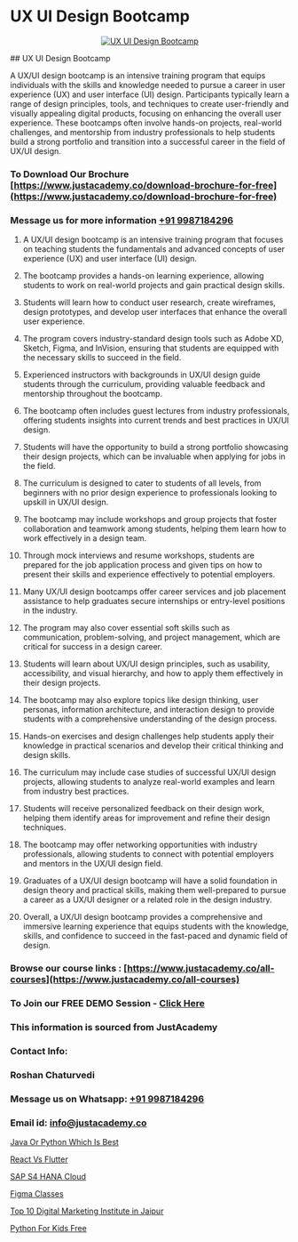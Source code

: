 # UX UI Design Bootcamp

<p align="center">
  <a href="https://justacademy.co/all-courses">
    <img src="https://ibb.co/CngWr2j" alt="UX UI Design Bootcamp">
  </a>
</p>
## UX UI Design Bootcamp

A UX/UI design bootcamp is an intensive training program that equips individuals with the skills and knowledge needed to pursue a career in user experience (UX) and user interface (UI) design. Participants typically learn a range of design principles, tools, and techniques to create user-friendly and visually appealing digital products, focusing on enhancing the overall user experience. These bootcamps often involve hands-on projects, real-world challenges, and mentorship from industry professionals to help students build a strong portfolio and transition into a successful career in the field of UX/UI design.
### To Download Our Brochure [https://www.justacademy.co/download-brochure-for-free](https://www.justacademy.co/download-brochure-for-free)
### Message us for more information [+91 9987184296](https://api.whatsapp.com/send?phone=919987184296)
1) A UX/UI design bootcamp is an intensive training program that focuses on teaching students the fundamentals and advanced concepts of user experience (UX) and user interface (UI) design.

2) The bootcamp provides a hands-on learning experience, allowing students to work on real-world projects and gain practical design skills.

3) Students will learn how to conduct user research, create wireframes, design prototypes, and develop user interfaces that enhance the overall user experience.

4) The program covers industry-standard design tools such as Adobe XD, Sketch, Figma, and InVision, ensuring that students are equipped with the necessary skills to succeed in the field.

5) Experienced instructors with backgrounds in UX/UI design guide students through the curriculum, providing valuable feedback and mentorship throughout the bootcamp.

6) The bootcamp often includes guest lectures from industry professionals, offering students insights into current trends and best practices in UX/UI design.

7) Students will have the opportunity to build a strong portfolio showcasing their design projects, which can be invaluable when applying for jobs in the field.

8) The curriculum is designed to cater to students of all levels, from beginners with no prior design experience to professionals looking to upskill in UX/UI design.

9) The bootcamp may include workshops and group projects that foster collaboration and teamwork among students, helping them learn how to work effectively in a design team.

10) Through mock interviews and resume workshops, students are prepared for the job application process and given tips on how to present their skills and experience effectively to potential employers.

11) Many UX/UI design bootcamps offer career services and job placement assistance to help graduates secure internships or entry-level positions in the industry.

12) The program may also cover essential soft skills such as communication, problem-solving, and project management, which are critical for success in a design career.

13) Students will learn about UX/UI design principles, such as usability, accessibility, and visual hierarchy, and how to apply them effectively in their design projects.

14) The bootcamp may also explore topics like design thinking, user personas, information architecture, and interaction design to provide students with a comprehensive understanding of the design process.

15) Hands-on exercises and design challenges help students apply their knowledge in practical scenarios and develop their critical thinking and design skills.

16) The curriculum may include case studies of successful UX/UI design projects, allowing students to analyze real-world examples and learn from industry best practices.

17) Students will receive personalized feedback on their design work, helping them identify areas for improvement and refine their design techniques.

18) The bootcamp may offer networking opportunities with industry professionals, allowing students to connect with potential employers and mentors in the UX/UI design field.

19) Graduates of a UX/UI design bootcamp will have a solid foundation in design theory and practical skills, making them well-prepared to pursue a career as a UX/UI designer or a related role in the design industry.

20) Overall, a UX/UI design bootcamp provides a comprehensive and immersive learning experience that equips students with the knowledge, skills, and confidence to succeed in the fast-paced and dynamic field of design.

### Browse our course links : [https://www.justacademy.co/all-courses](https://www.justacademy.co/all-courses) 
### To Join our FREE DEMO Session - [Click Here](https://www.justacademy.co/register-for-course-demo)


### This information is sourced from JustAcademy
### Contact Info:
### Roshan Chaturvedi
### Message us on Whatsapp: [+91 9987184296](https://api.whatsapp.com/send?phone=919987184296)
### Email id: [info@justacademy.co](mailto:info@justacademy.co)
                
[Java Or Python Which Is Best](https://www.linkedin.com/pulse/java-python-which-best-justacademy-bristol-nsqae?trackingId=Zg%2Bbv0Cz1en4ZKJVisBbog%3D%3D&lipi=urn%3Ali%3Apage%3Ad_flagship3_company_admin%3Bp%2BRLZIKZRKmWUfjO4L2gXg%3D%3D)

[React Vs Flutter](https://www.linkedin.com/pulse/react-vs-flutter-justacademy-leicester-lwpue?trackingId=KkXrGnDQBesq%2FFuUYsxK1A%3D%3D&lipi=urn%3Ali%3Apage%3Ad_flagship3_company_admin%3B1N%2B9%2FJq5QI2e255siM24eQ%3D%3D)

[SAP S4 HANA Cloud](https://medium.com/@kamblerajas684/sap-s4-hana-cloud-a623aa051cf6)

[Figma Classes](https://medium.com/@mistersumit961/figma-classes-67c54c8f66e0)

[Top 10 Digital Marketing Institute in Jaipur](https://justacademyin.github.io/justacademy/top-10-digital-marketing-institute-in-jaipur)

[Python For Kids Free](https://justacademyin.github.io/justacademy/python-for-kids-free)

